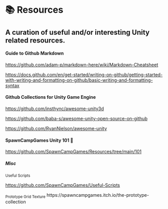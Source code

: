 # 📚 Resources
## A curation of useful and/or interesting Unity related resources.


#### Guide to Github Markdown
https://github.com/adam-p/markdown-here/wiki/Markdown-Cheatsheet

https://docs.github.com/en/get-started/writing-on-github/getting-started-with-writing-and-formatting-on-github/basic-writing-and-formatting-syntax


#### Github Collections for Unity Game Engine
https://github.com/insthync/awesome-unity3d

https://github.com/baba-s/awesome-unity-open-source-on-github

https://github.com/RyanNielson/awesome-unity

#### SpawnCampGames Unity 101 📙
https://github.com/SpawnCampGames/Resources/tree/main/101

##### Misc
<sub>
Useful Scripts</sub>

https://github.com/SpawnCampGames/Useful-Scripts

<sub>
Prototype Grid Texture</sub>
https://spawncampgames.itch.io/the-prototype-collection
